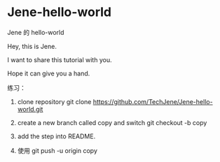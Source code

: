 # Jene-hello-world
Jene 的 hello-world

Hey, this is Jene.

I want to share this tutorial with you.

Hope it can give you a hand.

练习：

1. clone repository
  git clone   https://github.com/TechJene/Jene-hello-world.git

2. create a new branch called copy and switch
  git checkout -b copy

3. add the step into README.



4. 使用 git push -u origin copy


